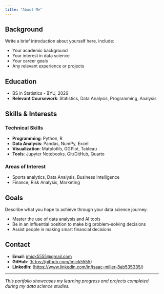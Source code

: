 ```yaml
---
title: "About Me"
---
```


## Background

Write a brief introduction about yourself here. Include:

- Your academic background
- Your interest in data science
- Your career goals
- Any relevant experience or projects

## Education

- BS in Statistics - BYU, 2026
- **Relevant Coursework**: Statistics, Data Analysis, Programming, Analysis

## Skills & Interests

### Technical Skills
- **Programming**: Python, R
- **Data Analysis**: Pandas, NumPy, Excel
- **Visualization**: Matplotlib, GGPlot, Tableau
- **Tools**: Jupyter Notebooks, Git/GitHub, Quarto

### Areas of Interest
- Sports analytics, Data Analysis, Business Intelligence
- Finance, Risk Analysis, Marketing

## Goals

Describe what you hope to achieve through your data science journey:

- Master the use of data analysis and AI tools
- Be in an influential position to make big problem-solving decisions
- Assist people in making smart financial decisions

## Contact

- **Email**: imick5555@gmail.com
- **GitHub**: (https://github.com/Imick5555)
- **LinkedIn**: (https://www.linkedin.com/in/isaac-miller-8ab535335/)

---

*This portfolio showcases my learning progress and projects completed during my data science studies.*
